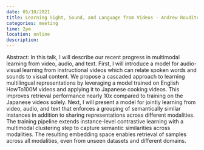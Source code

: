 ```yaml
---
date: 05/10/2021
title: Learning Sight, Sound, and Language from Videos - Andrew Rouditchenko
categories: meeting
time: 2pm
location: online
description:
---
```

Abstract: 	In this talk, I will describe our recent progress in multimodal learning from video, audio, and text. First, I will introduce a model for audio-visual learning from instructional videos which can relate spoken words and sounds to visual content. We propose a cascaded approach to learning multilingual representations by leveraging a model trained on English HowTo100M videos and applying it to Japanese cooking videos. This improves retrieval performance nearly 10x compared to training on the Japanese videos solely. Next, I will present a model for jointly learning from video, audio, and text that enforces a grouping of semantically similar instances in addition to sharing representations across different modalities. The training pipeline extends instance-level contrastive learning with a multimodal clustering step to capture semantic similarities across modalities. The resulting embedding space enables retrieval of samples across all modalities, even from unseen datasets and different domains.